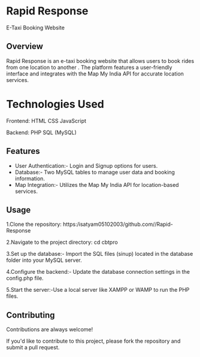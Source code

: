 
# Rapid Response 
E-Taxi Booking Website



## Overview
Rapid Response is an e-taxi booking website that allows users to book rides from one location to another . The platform features a user-friendly interface and integrates with the Map My India API for accurate location services.
# Technologies Used
Frontend:
HTML
CSS
JavaScript

Backend:
PHP
SQL (MySQL)

## Features
- User Authentication:- Login and Signup options for users.
- Database:- Two MySQL tables to manage user data and booking information.
- Map Integration:- Utilizes the Map My India API for location-based services.

## Usage
1.Clone the repository: https:/isatyam05102003/github.com//Rapid-Response

2.Navigate to the project directory: cd cbtpro

3.Set up the database:- Import the SQL files (sinup) located in the database folder into your MySQL server.

4.Configure the backend:- Update the database connection settings in the config.php file.

5.Start the server:-Use a local server like XAMPP or WAMP to run the PHP files.
## Contributing

Contributions are always welcome!

If you'd like to contribute to this project, please fork the repository and submit a pull request.
